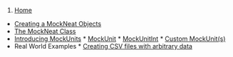 1. [Home](https://github.com/nomemory/mockneat/wiki)
* [Creating a MockNeat Objects](https://github.com/nomemory/mockneat/wiki/Creating--a-MockNeat-object)
* [The MockNeat Class](https://github.com/nomemory/mockneat/wiki/The-MockNeat-Class)
* [Introducing MockUnits](https://github.com/nomemory/mockneat/wiki/mockunits)
      * [MockUnit](https://github.com/nomemory/mockneat/wiki/MockUnit)
      * [MockUnitInt](https://github.com/nomemory/mockneat/wiki/MockUnitInt)
      * [Custom MockUnit(s)](https://github.com/nomemory/mockneat/wiki/Custom-MockUnit(s))
* Real World Examples
      * [Creating CSV files with arbitrary data](https://github.com/nomemory/mockneat/wiki/Creating-CSV-files-with-arbitrary-data)
